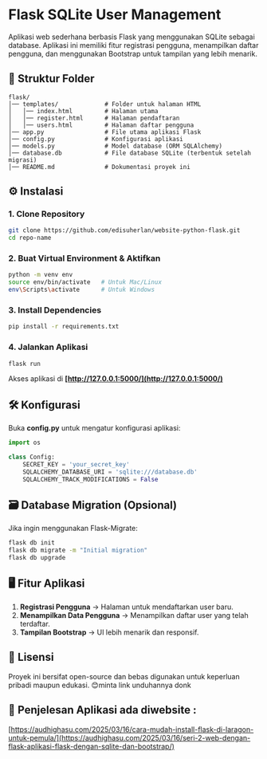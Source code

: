 # Flask SQLite User Management

Aplikasi web sederhana berbasis Flask yang menggunakan SQLite sebagai database. Aplikasi ini memiliki fitur registrasi pengguna, menampilkan daftar pengguna, dan menggunakan Bootstrap untuk tampilan yang lebih menarik.

## 📂 Struktur Folder

```
flask/
│── templates/             # Folder untuk halaman HTML
│   │── index.html         # Halaman utama
│   │── register.html      # Halaman pendaftaran
│   │── users.html         # Halaman daftar pengguna
│── app.py                 # File utama aplikasi Flask
│── config.py              # Konfigurasi aplikasi
│── models.py              # Model database (ORM SQLAlchemy)
│── database.db            # File database SQLite (terbentuk setelah migrasi)
│── README.md              # Dokumentasi proyek ini
```

## ⚙️ Instalasi

### 1. Clone Repository

```sh
git clone https://github.com/edisuherlan/website-python-flask.git 
cd repo-name
```

### 2. Buat Virtual Environment & Aktifkan

```sh
python -m venv env
source env/bin/activate   # Untuk Mac/Linux
env\Scripts\activate      # Untuk Windows
```

### 3. Install Dependencies

```sh
pip install -r requirements.txt
```

### 4. Jalankan Aplikasi

```sh
flask run
```

Akses aplikasi di **[http://127.0.0.1:5000/](http://127.0.0.1:5000/)**

## 🛠 Konfigurasi

Buka **config.py** untuk mengatur konfigurasi aplikasi:

```python
import os

class Config:
    SECRET_KEY = 'your_secret_key'
    SQLALCHEMY_DATABASE_URI = 'sqlite:///database.db'
    SQLALCHEMY_TRACK_MODIFICATIONS = False
```

## 🗃️ Database Migration (Opsional)

Jika ingin menggunakan Flask-Migrate:

```sh
flask db init
flask db migrate -m "Initial migration"
flask db upgrade
```

## 🖥️ Fitur Aplikasi

1. **Registrasi Pengguna** → Halaman untuk mendaftarkan user baru.
2. **Menampilkan Data Pengguna** → Menampilkan daftar user yang telah terdaftar.
3. **Tampilan Bootstrap** → UI lebih menarik dan responsif.

## 📄 Lisensi

Proyek ini bersifat open-source dan bebas digunakan untuk keperluan pribadi maupun edukasi. 😊minta link unduhannya donk

## 📄 Penjelesan Aplikasi ada diwebsite : 

[https://audhighasu.com/2025/03/16/cara-mudah-install-flask-di-laragon-untuk-pemula/](https://audhighasu.com/2025/03/16/seri-2-web-dengan-flask-aplikasi-flask-dengan-sqlite-dan-bootstrap/)





